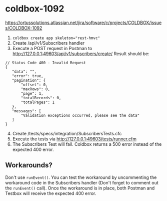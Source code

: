 # coldbox-1092

https://ortussolutions.atlassian.net/jira/software/c/projects/COLDBOX/issues/COLDBOX-1092

 1. `coldbox create app skeleton="rest-hmvc"`
 2. Create /api/v1/Subscribers handler
 3. Execute a POST request in Postman to http://127.0.0.1:49603/api/v1/subscribers/create/
 Result should be:
 ```
// Status Code 400 - Invalid Request
{
    "data": "",
    "error": true,
    "pagination": {
        "offset": 0,
        "maxRows": 0,
        "page": 1,
        "totalRecords": 0,
        "totalPages": 1
    },
    "messages": [
        "Validation exceptions occurred, please see the data"
    ]
}
```

4. Create /tests/specs/integration/SubscribersTests.cfc
5. Execute the tests via http://127.0.0.1:49603/tests/runner.cfm
6. The Subscribers Test will fail.  Coldbox returns a 500 error instead of the expected 400 error.

## Workarounds?

Don't use `runEvent()`.  You can test the workaround by uncommenting the workaround code in the Subscribers handler (Don't forget to comment out the `runEvent()` call).  Once the workaround is in place, both Postman and Testbox will receive the expected 400 error.
